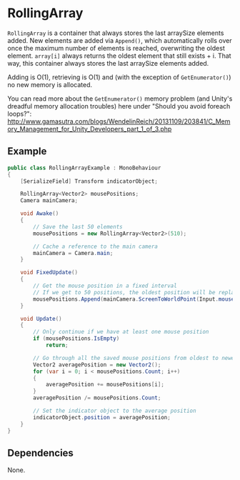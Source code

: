 # RollingArray

`RollingArray` is a container that always stores the last arraySize elements added. New elements are added via `Append()`, which automatically rolls over once the maximum number of elements is reached, overwriting the oldest element. `array[i]` always returns the oldest element that still exists + i. That way, this container always stores the last arraySize elements added.
 
Adding is O(1), retrieving is O(1) and (with the exception of `GetEnumerator()`) no new memory is allocated.

You can read more about the `GetEnumerator()` memory problem (and Unity's dreadful memory allocation troubles) here under "Should you avoid foreach loops?": http://www.gamasutra.com/blogs/WendelinReich/20131109/203841/C_Memory_Management_for_Unity_Developers_part_1_of_3.php

## Example

```C#
public class RollingArrayExample : MonoBehaviour
{
	[SerializeField] Transform indicatorObject;

	RollingArray<Vector2> mousePositions;
	Camera mainCamera;

	void Awake()
	{
		// Save the last 50 elements
		mousePositions = new RollingArray<Vector2>(510);

		// Cache a reference to the main camera
		mainCamera = Camera.main;
	}

	void FixedUpdate()
	{
		// Get the mouse position in a fixed interval
		// If we get to 50 positions, the oldest position will be replaced
		mousePositions.Append(mainCamera.ScreenToWorldPoint(Input.mousePosition));
	}

	void Update()
	{
		// Only continue if we have at least one mouse position
		if (mousePositions.IsEmpty)
			return;

		// Go through all the saved mouse positions from oldest to newest to get the average
		Vector2 averagePosition = new Vector2();
		for (var i = 0; i < mousePositions.Count; i++)
		{
			averagePosition += mousePositions[i];
		}
		averagePosition /= mousePositions.Count;

		// Set the indicator object to the average position
		indicatorObject.position = averagePosition;
	}
}
```

## Dependencies

None.